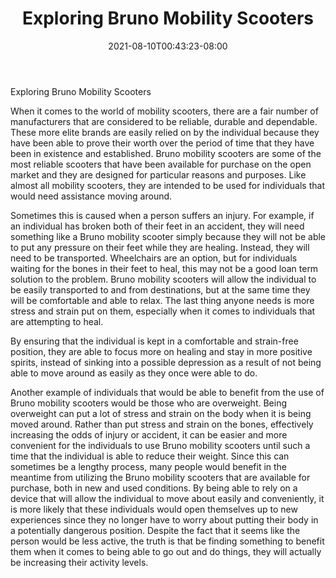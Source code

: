 ﻿---
title: "Exploring Bruno Mobility Scooters"
date: 2021-08-10T00:43:23-08:00
description: "mobility scooters Tips for Web Success"
featured_image: "/images/mobility scooters.jpg"
tags: ["mobility scooters"]
---

Exploring Bruno Mobility Scooters
 
When it comes to the world of mobility scooters, there are a fair number of manufacturers that are considered to be reliable, durable and dependable.  These more elite brands are easily relied on by the individual because they have been able to prove their worth over the period of time that they have been in existence and established.  Bruno mobility scooters are some of the most reliable scooters that have been available for purchase on the open market and they are designed for particular reasons and purposes.  Like almost all mobility scooters, they are intended to be used for individuals that would need assistance moving around.

Sometimes this is caused when a person suffers an injury.  For example, if an individual has broken both of their feet in an accident, they will need something like a Bruno mobility scooter simply because they will not be able to put any pressure on their feet while they are healing.  Instead, they will need to be transported.  Wheelchairs are an option, but for individuals waiting for the bones in their feet to heal, this may not be a good loan term solution to the problem.  Bruno mobility scooters will allow the individual to be easily transported to and from destinations, but at the same time they will be comfortable and able to relax.  The last thing anyone needs is more stress and strain put on them, especially when it comes to individuals that are attempting to heal.

By ensuring that the individual is kept in a comfortable and strain-free position, they are able to focus more on healing and stay in more positive spirits, instead of sinking into a possible depression as a result of not being able to move around as easily as they once were able to do.
 
Another example of individuals that would be able to benefit from the use of Bruno mobility scooters would be those who are overweight.  Being overweight can put a lot of stress and strain on the body when it is being moved around.  Rather than put stress and strain on the bones, effectively increasing the odds of injury or accident, it can be easier and more convenient for the individuals to use Bruno mobility scooters until such a time that the individual is able to reduce their weight.  Since this can sometimes be a lengthy process, many people would benefit in the meantime from utilizing the Bruno mobility scooters that are available for purchase, both in new and used conditions.  By being able to rely on a device that will allow the individual to move about easily and conveniently, it is more likely that these individuals would open themselves up to new experiences since they no longer have to worry about putting their body in a potentially dangerous position.  Despite the fact that it seems like the person would be less active, the truth is that be finding something to benefit them when it comes to being able to go out and do things, they will actually be increasing their activity levels.

